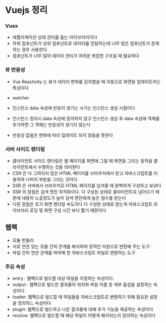 # Vuejs 정리



### Vuex

- 애플리케이션 상태 관리를 돕는 라이브러리이다
- 하위 컴포넌트가 상위 컴포넌트로 데이터를 전달하는데 너무 많은 컴포넌트가 존재하는 경우 사용한다
- 컴포넌트가 너무 많아 데이터 관리가 어려운 복잡한 구조일 때 필요하다

### 뷰 반응성

- Vue Reactivity 는 뷰가 데이터 변화를 감지했을 때 자동으로 화면을 업데이트하는 특성이다

- watcher

- 인스턴스 data 속성에 반응이 생기는 시기는 인스턴스 생성 시점이다

- 인스턴스 정의시 data 속성에 정의하지 않고 인스턴스 생성 후 data 속성에 객체를 추가하면 그 객체는 반응성이 생기지 않는다

- 반응성 없음은 변화에 따라 업데이트 되지 않음을 뜻한다

  

### 서버 사이드 렌더링

- 클라이언트 사이드 렌더링은 웹 페이지를 화면에 그릴 때 화면을 그리는 동작을 클라이언트에서 수행하는 것을 의미한다
- CSR 은 다 그려지지 않은 HTML 페이지를 브라우저에서 받고 자바스크립트를 이용하여 나머지 부분을 그리는 것이다
- SSR 은 서버에서 브라우저로 HTML 페이지를 넘겨줄 때 완벽하게 구성하고 보낸다
- SSR 의 장점은 검색 엔진 최적화이다. 다 구성된 상태로 클라이언트로 넘어오기 때문에 내용의 노출정도가 높아 검색 엔진에게 높은 점수를 받는다
- 다른 장점은 초기 화면 렌더링 속도이다 다 구성된 상태로 받는게 자바스크립트 라이브러리 로딩 및 화면 구성 시간 보다 짧기 때문이다

## 웹팩

- 모듈 번들러
- 서로 연관 있는 모듈 간의 관계를 해석하여 정적인 자원으로 변환해 주는 도구
- 파일 간의 연관 관계를 파악해 한 자바스크립트 파일로 변환하는 도구

### 주요 속성

- entry : 웹팩으로 빌드할 대상 파일을 지정하는 속성이다.
- output : 웹팩으로 빌드한 결과물의 위치와 파일 이름 등 세부 옵셥을 설정하는 속성이다
- loader: 웹팩으로 빌드할 때 파일들을 자바스크립트로 변환하기 위해 필요한 설정을 정의하느 속성이다
- plugin: 웹팩으로 빌드하고 나온 결과물에 대해 추가 기능을 제공하는 속성이다
- resolve: 웹팩으로 빌드할 때 해당 파일이 어떻게 해석되는지 정의하는 속성이다